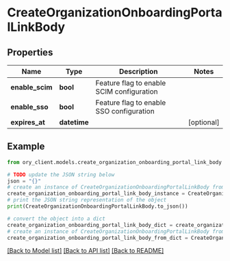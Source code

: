 # CreateOrganizationOnboardingPortalLinkBody


## Properties

Name | Type | Description | Notes
------------ | ------------- | ------------- | -------------
**enable_scim** | **bool** | Feature flag to enable SCIM configuration | 
**enable_sso** | **bool** | Feature flag to enable SSO configuration | 
**expires_at** | **datetime** |  | [optional] 

## Example

```python
from ory_client.models.create_organization_onboarding_portal_link_body import CreateOrganizationOnboardingPortalLinkBody

# TODO update the JSON string below
json = "{}"
# create an instance of CreateOrganizationOnboardingPortalLinkBody from a JSON string
create_organization_onboarding_portal_link_body_instance = CreateOrganizationOnboardingPortalLinkBody.from_json(json)
# print the JSON string representation of the object
print(CreateOrganizationOnboardingPortalLinkBody.to_json())

# convert the object into a dict
create_organization_onboarding_portal_link_body_dict = create_organization_onboarding_portal_link_body_instance.to_dict()
# create an instance of CreateOrganizationOnboardingPortalLinkBody from a dict
create_organization_onboarding_portal_link_body_from_dict = CreateOrganizationOnboardingPortalLinkBody.from_dict(create_organization_onboarding_portal_link_body_dict)
```
[[Back to Model list]](../README.md#documentation-for-models) [[Back to API list]](../README.md#documentation-for-api-endpoints) [[Back to README]](../README.md)


